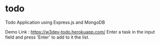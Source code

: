 # todo

Todo Application using Express.js and MongoDB

Demo Link : https://w3dev-todo.herokuapp.com/
Enter a task in the input field and press 'Enter' to add to it the list.
